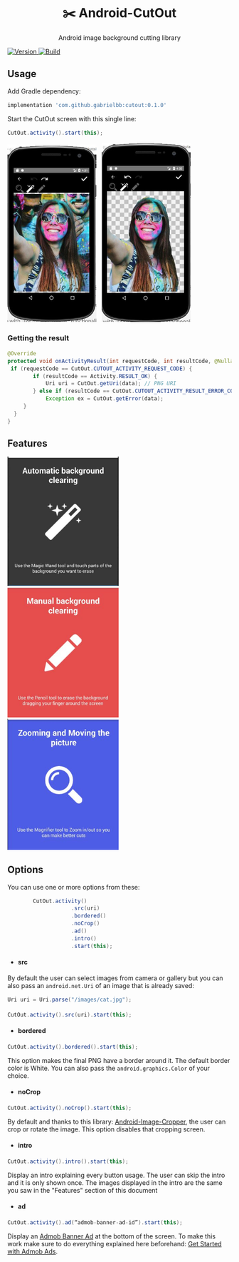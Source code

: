 <div align="center">

  <h1>
    ✂️
    Android-CutOut
  </h1>
  Android image background cutting library
</div>

[ ![Version](https://api.bintray.com/packages/gabrielbb/Android-CutOut/Android-CutOut/images/download.svg) ](https://bintray.com/gabrielbb/Android-CutOut/Android-CutOut/_latestVersion)
[ ![Build](https://api.travis-ci.org/GabrielBB/Android-CutOut.svg?branch=master) ](https://api.travis-ci.org/GabrielBB/Android-CutOut.svg?branch=master)

## Usage

Add Gradle dependency:
```groovy
implementation 'com.github.gabrielbb:cutout:0.1.0'
```

Start the CutOut screen with this single line:

```java
CutOut.activity().start(this);
```

<img src="/images/Capture.JPG" width="200"> &nbsp; <img src="/images/Capture_2.JPG" width="200">

### Getting the result

```java
@Override  
protected void onActivityResult(int requestCode, int resultCode, @Nullable Intent data) {   
 if (requestCode == CutOut.CUTOUT_ACTIVITY_REQUEST_CODE) {  
        if (resultCode == Activity.RESULT_OK) {  
            Uri uri = CutOut.getUri(data); // PNG URI
		} else if (resultCode == CutOut.CUTOUT_ACTIVITY_RESULT_ERROR_CODE) {  
            Exception ex = CutOut.getError(data); 
	 }
  }  
}
```

## Features

<img src="/images/Magic_Wand.JPG" width="250"> &nbsp; <img src="/images/Pencil.JPG" width="250"> &nbsp; <img src="/images/Zoom.JPG" width="250">


## Options

You can use one or more options from these:

```java
        CutOut.activity()
                    .src(uri)
                    .bordered()
                    .noCrop()
                    .ad()
                    .intro()
                    .start(this);
```

 - #### src

By default the user can select images from camera or gallery but you can also pass an `android.net.Uri` of an image that is already saved:

  ```java
Uri uri = Uri.parse("/images/cat.jpg");

CutOut.activity().src(uri).start(this);
```


 - #### bordered

  ```java
CutOut.activity().bordered().start(this);
```

This option makes the final PNG have a border around it. The default border color is White. You can also pass the `android.graphics.Color` of your choice.


 - #### noCrop

  ```java
CutOut.activity().noCrop().start(this);
```

By default and thanks to this library: [Android-Image-Cropper](https://github.com/ArthurHub/Android-Image-Cropper), the user can crop or rotate the image. This option disables that cropping screen.



 - #### intro

  ```java
CutOut.activity().intro().start(this);
```

Display an intro explaining every button usage. The user can skip the intro and it is only shown once. The images displayed in the intro are the same you saw in the "Features" section of this document



 - #### ad

  ```java
CutOut.activity().ad(“admob-banner-ad-id”).start(this);
```

Display an  [Admob Banner Ad](https://developers.google.com/admob/android/banner) at the bottom of the screen. To make this work make sure to do everything explained here beforehand: [Get Started with Admob Ads](https://developers.google.com/admob/android/quick-start).
